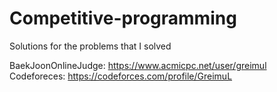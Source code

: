# Competitive-programming
Solutions for the problems that I solved

BaekJoonOnlineJudge: https://www.acmicpc.net/user/greimul
Codeforeces: https://codeforces.com/profile/GreimuL
